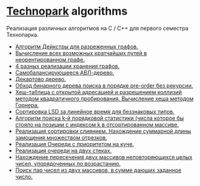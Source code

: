 # [Technopark](https://park.vk.company/) algorithms
Реализация различных алгоритмов на С / С++ для первого семестра Технопарка.

* [Алгоритм Дейкстры для разреженных графов.](
  https://github.com/OlegSchwann/Technopark-algorithms/blob/master/3-й%20модуль/3%20задание/main.cpp)
* [Вычисление всех возможных кратчайших путей в неорентированном графе.](
  https://github.com/OlegSchwann/Technopark-algorithms/blob/master/3-й%20модуль/2%20задание/main.cpp)
* [4 разных реализации хранения графов.](
  https://github.com/OlegSchwann/Technopark-algorithms/tree/master/3-й%20модуль/1%20задание)
* [Самобалансирующееся АВЛ-дерево.](
  https://github.com/OlegSchwann/Technopark-algorithms/blob/master/2-й%20модуль/4%20задание%201%20вариант/main.cpp)
* [Декартово дерево.](
  https://github.com/OlegSchwann/Technopark-algorithms/blob/master/2-й%20модуль/3%20задание%201%20вариант/main.cpp)
* [Обход бинарного дерева поиска в порядке pre-order без рекурсии.](
  https://github.com/OlegSchwann/Technopark-algorithms/blob/master/2-й%20модуль/2%20задание%202%20вариант/main.cpp)
* [Хеш-таблица с открытой адресацией и разрешением коллизий методом квадратичного пробирования. Вычисление хеша методом Горнера.](
  https://github.com/OlegSchwann/Technopark-algorithms/blob/master/2-й%20модуль/1%20задание%201%20вариант/main.cpp)
* [Сортировка LSD за линейное время для беззнаковых типов.](
  https://github.com/OlegSchwann/Technopark-algorithms/blob/master/1-й%20модуль/7%20задание%202%20вариант/main.cpp)
* [Алгоритм поиска k-й порядковой статистики (числа которое бы стояло на позиции с индексом k в отсортированном массиве.](
  https://github.com/OlegSchwann/Technopark-algorithms/blob/master/1-й%20модуль/6%20задание%204%20вариант/main.cpp)
* [Реализация сортировки слиянием. Нахождение суммарной длины замощения множеством отрезков.](
  https://github.com/OlegSchwann/Technopark-algorithms/blob/master/1-й%20модуль/5%20задание%203%20вариант/main.cpp)
* [Реализация Очереди с приоритетом на куче.](
  https://github.com/OlegSchwann/Technopark-algorithms/blob/master/1-й%20модуль/4%20задание%202%20вариант/main.cpp)
* [Реализация очереди на двух стеках.](
  https://github.com/OlegSchwann/Technopark-algorithms/blob/master/1-й%20модуль/3%20задание%203%20вариант/main.cpp)
* [Нахождение пересечения двух массивов неповторяющихся целых чисел, упорядоченных по возрастанию.](
  https://github.com/OlegSchwann/Technopark-algorithms/blob/master/1-й%20модуль/2%20задание%203%20вариант/main.cpp)
* [Поиск пар чисел из двух массивов, в сумме дающих заданное число.](
  https://github.com/OlegSchwann/Technopark-algorithms/blob/master/1-й%20модуль/1%20задание%203%20вариант/main.cpp)
